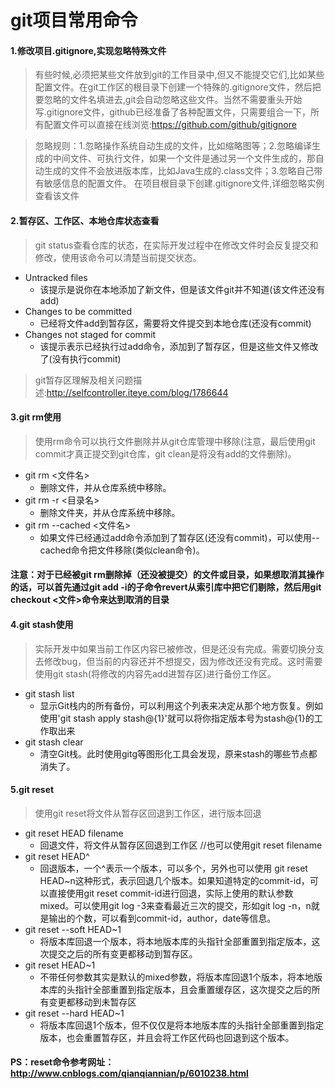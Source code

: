 # git项目常用命令

#### 1.修改项目.gitignore,实现忽略特殊文件

> 有些时候,必须把某些文件放到git的工作目录中,但又不能提交它们,比如某些配置文件。在git工作区的根目录下创建一个特殊的.gitignore文件，然后把要忽略的文件名填进去,git会自动忽略这些文件。当然不需要重头开始写.gitignore文件，github已经准备了各种配置文件，只需要组合一下，所有配置文件可以直接在线浏览:https://github.com/github/gitignore

> 忽略规则：1.忽略操作系统自动生成的文件，比如缩略图等；2.忽略编译生成的中间文件、可执行文件，如果一个文件是通过另一个文件生成的，那自动生成的文件不会放进版本库，比如Java生成的.class文件；3.忽略自己带有敏感信息的配置文件。
> 在项目根目录下创建.gitignore文件,详细忽略实例查看该文件

#### 2.暂存区、工作区、本地仓库状态查看

> git status查看仓库的状态，在实际开发过程中在修改文件时会反复提交和修改，使用该命令可以清楚当前提交状态。

- Untracked files
  - 该提示是说你在本地添加了新文件，但是该文件git并不知道(该文件还没有add)
- Changes to be committed
  - 已经将文件add到暂存区，需要将文件提交到本地仓库(还没有commit)
- Changes not staged for commit
  - 该提示表示已经执行过add命令，添加到了暂存区，但是这些文件又修改了(没有执行commit)

> git暂存区理解及相关问题描述:http://selfcontroller.iteye.com/blog/1786644

#### 3.git rm使用

> 使用rm命令可以执行文件删除并从git仓库管理中移除(注意，最后使用git commit才真正提交到git仓库，git clean是将没有add的文件删除)。

- git rm <文件名>
  - 删除文件，并从仓库系统中移除。
- git rm -r <目录名>
  - 删除文件夹，并从仓库系统中移除。
- git rm --cached <文件名>
  - 如果文件已经通过add命令添加到了暂存区(还没有commit)，可以使用--cached命令把文件移除(类似clean命令)。
#### 注意：对于已经被git rm删除掉（还没被提交）的文件或目录，如果想取消其操作的话，可以首先通过git add -i的子命令revert从索引库中把它们剔除，然后用git checkout <文件>命令来达到取消的目录

#### 4.git stash使用

> 实际开发中如果当前工作区内容已被修改，但是还没有完成。需要切换分支去修改bug，但当前的内容还并不想提交，因为修改还没有完成。这时需要使用git stash(将修改的内容先add进暂存区)进行备份工作区。

- git stash list
  - 显示Git栈内的所有备份，可以利用这个列表来决定从那个地方恢复。例如使用'git stash apply stash@{1}'就可以将你指定版本号为stash@{1}的工作取出来
- git stash clear
  - 清空Git栈。此时使用gitg等图形化工具会发现，原来stash的哪些节点都消失了。

#### 5.git reset

> 使用git reset将文件从暂存区回退到工作区，进行版本回退

- git reset HEAD filename
   - 回退文件，将文件从暂存区回退到工作区  //也可以使用git reset filename
- git reset HEAD^
   - 回退版本，一个^表示一个版本，可以多个，另外也可以使用 git reset HEAD~n这种形式，表示回退几个版本。如果知道特定的commit-id，可以直接使用git reset commit-id进行回退，实际上使用的默认参数mixed。可以使用git log -3来查看最近三次的提交，形如git log -n，n就是输出的个数，可以看到commit-id，author，date等信息。
 - git reset --soft HEAD~1
   - 将版本库回退一个版本，将本地版本库的头指针全部重置到指定版本，这次提交之后的所有变更都移动到暂存区。
- git reset HEAD~1
  - 不带任何参数其实是默认的mixed参数，将版本库回退1个版本，将本地版本库的头指针全部重置到指定版本，且会重置缓存区，这次提交之后的所有变更都移动到未暂存区
- git reset --hard HEAD~1
  - 将版本库回退1个版本，但不仅仅是将本地版本库的头指针全部重置到指定版本，也会重置暂存区，并且会将工作区代码也回退到这个版本。
#### PS：reset命令参考网址：http://www.cnblogs.com/qianqiannian/p/6010238.html
